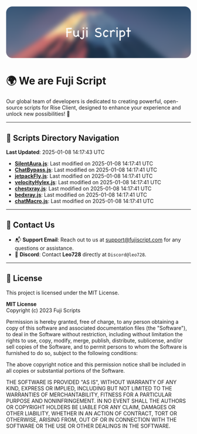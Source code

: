 ![Banner](.github/b.webp)

# 🌍 **We are Fuji Script**

Our global team of developers is dedicated to creating powerful, open-source scripts for Rise Client, designed to enhance your experience and unlock new possibilities! 🌟

---
<!-- SCRIPTS_NAVIGATION_START -->
## 📂 **Scripts Directory Navigation**

**Last Updated**: 2025-01-08 14:17:43 UTC

- **[SilentAura.js](scripts/SilentAura.js)**: Last modified on 2025-01-08 14:17:41 UTC
- **[ChatBypass.js](scripts/ChatBypass.js)**: Last modified on 2025-01-08 14:17:41 UTC
- **[jetpackFly.js](scripts/jetpackFly.js)**: Last modified on 2025-01-08 14:17:41 UTC
- **[velocityHylex.js](scripts/velocityHylex.js)**: Last modified on 2025-01-08 14:17:41 UTC
- **[chestxray.js](scripts/chestxray.js)**: Last modified on 2025-01-08 14:17:41 UTC
- **[bedxray.js](scripts/bedxray.js)**: Last modified on 2025-01-08 14:17:41 UTC
- **[chatMacro.js](scripts/chatMacro.js)**: Last modified on 2025-01-08 14:17:41 UTC

<!-- SCRIPTS_NAVIGATION_END -->

---

## 💬 **Contact Us**  
- 📬 **Support Email**: Reach out to us at [support@fujiscript.com](mailto:support@fujiscript.com) for any questions or assistance.  
- 💬 **Discord**: Contact **Leo728** directly at `Discord@leo728`.

---

## 📜 **License**

This project is licensed under the MIT License.  

**MIT License**  
Copyright (c) 2023 Fuji Scripts  

Permission is hereby granted, free of charge, to any person obtaining a copy of this software and associated documentation files (the "Software"), to deal in the Software without restriction, including without limitation the rights to use, copy, modify, merge, publish, distribute, sublicense, and/or sell copies of the Software, and to permit persons to whom the Software is furnished to do so, subject to the following conditions:  

The above copyright notice and this permission notice shall be included in all copies or substantial portions of the Software.  

THE SOFTWARE IS PROVIDED "AS IS", WITHOUT WARRANTY OF ANY KIND, EXPRESS OR IMPLIED, INCLUDING BUT NOT LIMITED TO THE WARRANTIES OF MERCHANTABILITY, FITNESS FOR A PARTICULAR PURPOSE AND NONINFRINGEMENT. IN NO EVENT SHALL THE AUTHORS OR COPYRIGHT HOLDERS BE LIABLE FOR ANY CLAIM, DAMAGES OR OTHER LIABILITY, WHETHER IN AN ACTION OF CONTRACT, TORT OR OTHERWISE, ARISING FROM, OUT OF OR IN CONNECTION WITH THE SOFTWARE OR THE USE OR OTHER DEALINGS IN THE SOFTWARE.  
